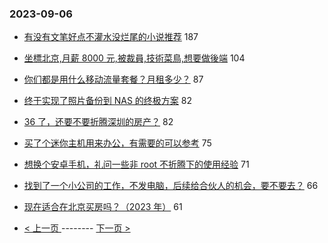 ### 2023-09-06 
- [有没有文笔好点不灌水没烂尾的小说推荐](https://www.v2ex.com/t/971268) 187
- [坐標北京,月薪 8000 元,被裁員,技術菜鳥,想要做後端](https://www.v2ex.com/t/971389) 104
- [你们都是用什么移动流量套餐？月租多少？](https://www.v2ex.com/t/971356) 87
- [终于实现了照片备份到 NAS 的终极方案](https://www.v2ex.com/t/971308) 82
- [36 了，还要不要折腾深圳的房产？](https://www.v2ex.com/t/971403) 82
- [买了个迷你主机用来办公，有需要的可以参考](https://www.v2ex.com/t/971309) 75
- [想换个安卓手机，礼问一些非 root 不折腾下的使用经验](https://www.v2ex.com/t/971315) 71
- [找到了一个小公司的工作，不发电脑，后续给合伙人的机会，要不要去？](https://www.v2ex.com/t/971375) 66
- [现在适合在北京买房吗？（2023 年）](https://www.v2ex.com/t/971346) 61 

- [ < 上一页 ](https://github.com/able8/v2ex-hot-record/blob/master/2023-09-05.md) -------- [ 下一页 > ](https://github.com/able8/v2ex-hot-record/blob/master/2023-09-07.md)